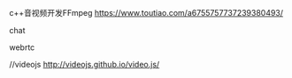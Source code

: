 c++音视频开发FFmpeg
https://www.toutiao.com/a6755757737239380493/


chat


webrtc

//videojs
http://videojs.github.io/video.js/
